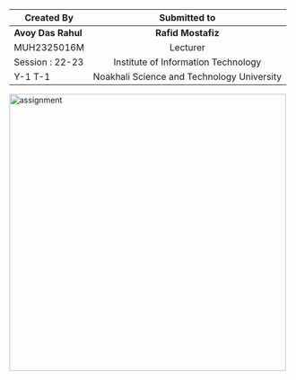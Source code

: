 | Created By        | Submitted to      |
| ------------------|:-----------------:|
| **Avoy Das Rahul**|**Rafid Mostafiz** |
| MUH2325016M       | Lecturer          |
| Session : 22-23   | Institute of Information Technology        |
| Y-1 T-1           | Noakhali Science and Technology University |
<img width="493" alt="assignment" src="https://github.com/avoy-das/UVA-25-problem/assets/145771204/59ac575d-449c-4733-af92-249e4c69dbd2">
